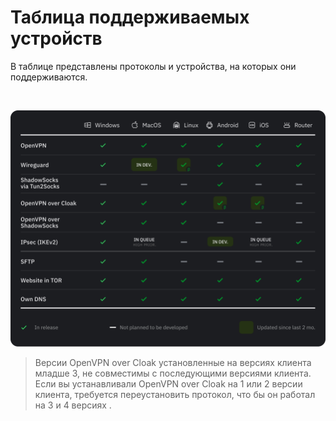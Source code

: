 # Таблица поддерживаемых устройств  

В таблице представлены  протоколы  и устройства, на которых они поддерживаются. 

&nbsp;

![instruction 1](https://raw.githubusercontent.com/amnezia-vpn/amnezia.org-content/master/docs/ru/instructions/30_table_of_supported_devices/img/table_09_05.png)

>Версии OpenVPN over Cloak  установленные на версиях клиента младше 3, не совместимы с последующими версиями клиента. Если вы устанавливали  OpenVPN over Cloak  на 1 или 2 версии клиента, требуется переустановить протокол, что бы он работал на 3 и 4 версиях .


[amnezia-site-ext-link]: https://amnezia-web-nx1r.vercel.app
[about-int-link]: /about





